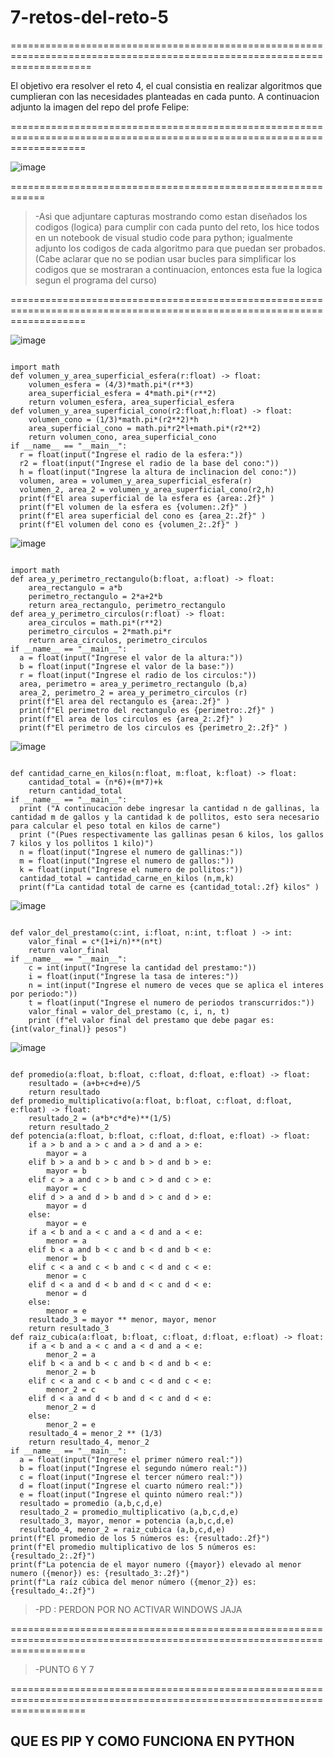 # 7-retos-del-reto-5
==========================================================================================================================

El objetivo era resolver el reto 4, el cual consistia en
realizar algoritmos que cumplieran con las necesidades 
planteadas en cada punto.
A continuacion adjunto la imagen del repo del profe Felipe:

=========================================================================================================================

![image](https://github.com/user-attachments/assets/e227598a-dea3-46ad-8e7e-5d1460e58e7b)

============================================================

>-Asi que adjuntare capturas mostrando como estan
>diseñados los codigos (logica) para cumplir con
>cada punto del reto, los hice todos en un notebook
>de visual studio code para python; igualmente adjunto
>los codigos de cada algoritmo para que puedan ser probados.
>(Cabe aclarar que no se podian usar bucles para simplificar
> los codigos que se mostraran a continuacion, entonces esta
>fue la logica segun el programa del curso)

=========================================================================================================================

![image](https://github.com/user-attachments/assets/86755e9b-b3a6-4701-a18b-ef22eed743f1)

```

import math
def volumen_y_area_superficial_esfera(r:float) -> float:
    volumen_esfera = (4/3)*math.pi*(r**3)
    area_superficial_esfera = 4*math.pi*(r**2)
    return volumen_esfera, area_superficial_esfera
def volumen_y_area_superficial_cono(r2:float,h:float) -> float:
    volumen_cono = (1/3)*math.pi*(r2**2)*h
    area_superficial_cono = math.pi*r2*l+math.pi*(r2**2)
    return volumen_cono, area_superficial_cono
if __name__ == "__main__":
  r = float(input("Ingrese el radio de la esfera:"))
  r2 = float(input("Ingrese el radio de la base del cono:"))
  h = float(input("Ingrese la altura de inclinacion del cono:"))
  volumen, area = volumen_y_area_superficial_esfera(r)
  volumen_2, area_2 = volumen_y_area_superficial_cono(r2,h)
  print(f"El area superficial de la esfera es {area:.2f}" )
  print(f"El volumen de la esfera es {volumen:.2f}" )
  print(f"El area superficial del cono es {area_2:.2f}" )
  print(f"El volumen del cono es {volumen_2:.2f}" )

```

![image](https://github.com/user-attachments/assets/62fc3f5d-4914-47a5-bef7-833af2c570dc)

```

import math
def area_y_perimetro_rectangulo(b:float, a:float) -> float:
    area_rectangulo = a*b
    perimetro_rectangulo = 2*a+2*b
    return area_rectangulo, perimetro_rectangulo
def area_y_perimetro_circulos(r:float) -> float:
    area_circulos = math.pi*(r**2)
    perimetro_circulos = 2*math.pi*r
    return area_circulos, perimetro_circulos
if __name__ == "__main__":
  a = float(input("Ingrese el valor de la altura:"))
  b = float(input("Ingrese el valor de la base:"))
  r = float(input("Ingrese el radio de los circulos:"))
  area, perimetro = area_y_perimetro_rectangulo (b,a)
  area_2, perimetro_2 = area_y_perimetro_circulos (r)
  print(f"El area del rectangulo es {area:.2f}" )
  print(f"El perimetro del rectangulo es {perimetro:.2f}" )
  print(f"El area de los circulos es {area_2:.2f}" )
  print(f"El perimetro de los circulos es {perimetro_2:.2f}" )

```

![image](https://github.com/user-attachments/assets/9ab952e3-2012-4dfd-b3ef-c72843d6459c)

```

def cantidad_carne_en_kilos(n:float, m:float, k:float) -> float:
    cantidad_total = (n*6)+(m*7)+k
    return cantidad_total
if __name__ == "__main__":
  print ("A continucacion debe ingresar la cantidad n de gallinas, la cantidad m de gallos y la cantidad k de pollitos, esto sera necesario para calcular el peso total en kilos de carne")
  print ("(Pues respectivamente las gallinas pesan 6 kilos, los gallos 7 kilos y los pollitos 1 kilo)")
  n = float(input("Ingrese el numero de gallinas:"))
  m = float(input("Ingrese el numero de gallos:"))
  k = float(input("Ingrese el numero de pollitos:"))
  cantidad_total = cantidad_carne_en_kilos (n,m,k)
  print(f"La cantidad total de carne es {cantidad_total:.2f} kilos" )

```

![image](https://github.com/user-attachments/assets/7ebf2aab-ad47-4689-8dd9-04bf0694ced0)

```

def valor_del_prestamo(c:int, i:float, n:int, t:float ) -> int:
    valor_final = c*(1+i/n)**(n*t)
    return valor_final
if __name__ == "__main__":
    c = int(input("Ingrese la cantidad del prestamo:"))
    i = float(input("Ingrese la tasa de interes:"))
    n = int(input("Ingrese el numero de veces que se aplica el interes por periodo:"))
    t = float(input("Ingrese el numero de periodos transcurridos:"))
    valor_final = valor_del_prestamo (c, i, n, t)
    print (f"el valor final del prestamo que debe pagar es: {int(valor_final)} pesos")

```

![image](https://github.com/user-attachments/assets/3d62432d-0153-4baf-a116-fce3bcf78f28)

```

def promedio(a:float, b:float, c:float, d:float, e:float) -> float:
    resultado = (a+b+c+d+e)/5
    return resultado
def promedio_multiplicativo(a:float, b:float, c:float, d:float, e:float) -> float:
    resultado_2 = (a*b*c*d*e)**(1/5)
    return resultado_2
def potencia(a:float, b:float, c:float, d:float, e:float) -> float:
    if a > b and a > c and a > d and a > e: 
        mayor = a
    elif b > a and b > c and b > d and b > e: 
        mayor = b
    elif c > a and c > b and c > d and c > e:
        mayor = c
    elif d > a and d > b and d > c and d > e:
        mayor = d
    else:
        mayor = e
    if a < b and a < c and a < d and a < e:
        menor = a
    elif b < a and b < c and b < d and b < e:
        menor = b
    elif c < a and c < b and c < d and c < e:
        menor = c
    elif d < a and d < b and d < c and d < e:
        menor = d
    else:
        menor = e
    resultado_3 = mayor ** menor, mayor, menor
    return resultado_3
def raiz_cubica(a:float, b:float, c:float, d:float, e:float) -> float:
    if a < b and a < c and a < d and a < e:
        menor_2 = a
    elif b < a and b < c and b < d and b < e:
        menor_2 = b
    elif c < a and c < b and c < d and c < e:
        menor_2 = c
    elif d < a and d < b and d < c and d < e:
        menor_2 = d
    else:
        menor_2 = e
    resultado_4 = menor_2 ** (1/3)
    return resultado_4, menor_2
if __name__ == "__main__":
  a = float(input("Ingrese el primer número real:"))
  b = float(input("Ingrese el segundo número real:"))
  c = float(input("Ingrese el tercer número real:"))
  d = float(input("Ingrese el cuarto número real:"))
  e = float(input("Ingrese el quinto número real:"))
  resultado = promedio (a,b,c,d,e)
  resultado_2 = promedio_multiplicativo (a,b,c,d,e)
  resultado_3, mayor, menor = potencia (a,b,c,d,e)
  resultado_4, menor_2 = raiz_cubica (a,b,c,d,e)
print(f"El promedio de los 5 números es: {resultado:.2f}")
print(f"El promedio multiplicativo de los 5 números es: {resultado_2:.2f}")
print(f"La potencia de el mayor numero ({mayor}) elevado al menor numero ({menor}) es: {resultado_3:.2f}")
print(f"La raíz cúbica del menor número ({menor_2}) es: {resultado_4:.2f}")

```

>-PD : PERDON POR NO ACTIVAR WINDOWS JAJA

=========================================================================================================================

>-PUNTO 6 Y 7

=========================================================================================================================
## QUE ES PIP Y COMO FUNCIONA EN PYTHON
